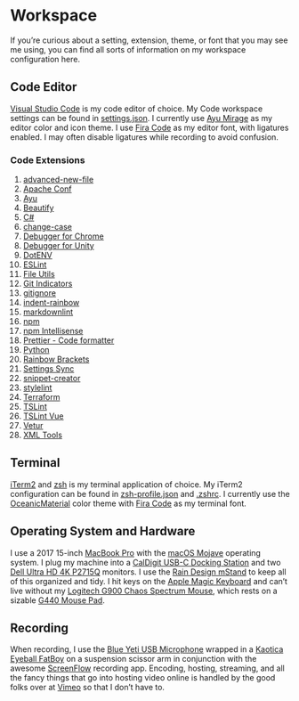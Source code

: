 # Workspace

If you’re curious about a setting, extension, theme, or font that you may see me using, you can find all sorts of information on my workspace configuration here.

## Code Editor

[Visual Studio Code](https://code.visualstudio.com/) is my code editor of choice. My Code workspace settings can be found in [settings.json](settings.json). I currently use [Ayu Mirage](https://marketplace.visualstudio.com/items?itemName=teabyii.ayu) as my editor color and icon theme. I use [Fira Code](https://github.com/tonsky/FiraCode) as my editor font, with ligatures enabled. I may often disable ligatures while recording to avoid confusion.

### Code Extensions

1. [advanced-new-file](https://marketplace.visualstudio.com/items?itemName=patbenatar.advanced-new-file)
2. [Apache Conf](https://marketplace.visualstudio.com/items?itemName=mrmlnc.vscode-apache)
3. [Ayu](https://marketplace.visualstudio.com/items?itemName=teabyii.ayu)
4. [Beautify](https://marketplace.visualstudio.com/items?itemName=HookyQR.beautify)
5. [C#](https://marketplace.visualstudio.com/items?itemName=ms-vscode.csharp)
6. [change-case](https://marketplace.visualstudio.com/items?itemName=wmaurer.change-case)
7. [Debugger for Chrome](https://marketplace.visualstudio.com/items?itemName=msjsdiag.debugger-for-chrome)
8. [Debugger for Unity](https://marketplace.visualstudio.com/items?itemName=Unity.unity-debug)
9. [DotENV](https://marketplace.visualstudio.com/items?itemName=mikestead.dotenv)
10. [ESLint](https://marketplace.visualstudio.com/items?itemName=dbaeumer.vscode-eslint)
11. [File Utils](https://marketplace.visualstudio.com/items?itemName=sleistner.vscode-fileutils)
12. [Git Indicators](https://marketplace.visualstudio.com/items?itemName=lamartire.git-indicators)
13. [gitignore](https://marketplace.visualstudio.com/items?itemName=codezombiech.gitignore)
14. [indent-rainbow](https://marketplace.visualstudio.com/items?itemName=oderwat.indent-rainbow)
15. [markdownlint](https://marketplace.visualstudio.com/items?itemName=DavidAnson.vscode-markdownlint)
16. [npm](https://marketplace.visualstudio.com/items?itemName=eg2.vscode-npm-script)
17. [npm Intellisense](https://marketplace.visualstudio.com/items?itemName=christian-kohler.npm-intellisense)
18. [Prettier - Code formatter](https://marketplace.visualstudio.com/items?itemName=esbenp.prettier-vscode)
19. [Python](https://marketplace.visualstudio.com/items?itemName=ms-python.python)
20. [Rainbow Brackets](https://marketplace.visualstudio.com/items?itemName=2gua.rainbow-brackets)
21. [Settings Sync](https://marketplace.visualstudio.com/items?itemName=Shan.code-settings-sync)
22. [snippet-creator](https://marketplace.visualstudio.com/items?itemName=nikitaKunevich.snippet-creator)
23. [stylelint](https://marketplace.visualstudio.com/items?itemName=shinnn.stylelint)
24. [Terraform](https://marketplace.visualstudio.com/items?itemName=mauve.terraform)
25. [TSLint](https://marketplace.visualstudio.com/items?itemName=eg2.tslint)
26. [TSLint Vue](https://marketplace.visualstudio.com/items?itemName=prograhammer.tslint-vue)
27. [Vetur](https://marketplace.visualstudio.com/items?itemName=octref.vetur)
28. [XML Tools](https://marketplace.visualstudio.com/items?itemName=DotJoshJohnson.xml)

## Terminal

[iTerm2](https://iterm2.com/) and [zsh](https://ohmyz.sh/) is my terminal application of choice. My iTerm2 configuration can be found in [zsh-profile.json](zsh-profile.json) and [.zshrc](.zshrc). I currently use the [OceanicMaterial](https://raw.githubusercontent.com/mbadolato/iTerm2-Color-Schemes/master/schemes/OceanicMaterial.itermcolors) color theme with [Fira Code](https://github.com/tonsky/FiraCode) as my terminal font.

## Operating System and Hardware

I use a 2017 15-inch [MacBook Pro](https://www.apple.com/macbook-pro/) with the [macOS Mojave](https://www.apple.com/macos/mojave/) operating system. I plug my machine into a [CalDigit USB-C Docking Station](https://caldigit.com/usb-3-1-usb-c-dock/) and two [Dell Ultra HD 4K P2715Q](https://www.dell.com/en-us/shop/accessories/apd/210-agnk) monitors. I use the [Rain Design mStand](https://www.raindesigninc.com/mstand.html) to keep all of this organized and tidy. I hit keys on the [Apple Magic Keyboard](https://www.apple.com/shop/product/MRMH2LL/A/magic-keyboard-with-numeric-keypad-us-english-space-gray?fnode=4c) and can’t live without my [Logitech G900 Chaos Spectrum Mouse](https://www.logitechg.com/en-us/products/gaming-mice/g903-wireless-gaming-mouse.html), which rests on a sizable [G440 Mouse Pad](https://www.logitechg.com/en-us/products/gaming-mouse-pads/g440-hard-gaming-mouse-pad.html).

## Recording

When recording, I use the [Blue Yeti USB Microphone](https://www.bluedesigns.com/products/yeti/) wrapped in a [Kaotica Eyeball FatBoy](https://www.kaoticaeyeball.com/collections/all-products/products/fatboy) on a suspension scissor arm in conjunction with the awesome [ScreenFlow](https://www.telestream.net/screenflow/overview.htm) recording app. Encoding, hosting, streaming, and all the fancy things that go into hosting video online is handled by the good folks over at [Vimeo](https://vimeo.com/business) so that I don’t have to.
